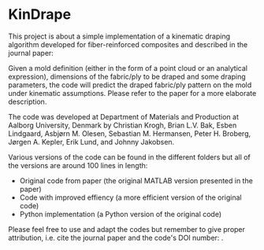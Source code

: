 # KinDrape
This project is about a simple implementation of a kinematic draping algorithm developed
for fiber-reinforced composites and described in the journal paper:

<fill in journal paper information when available>

Given a mold definition (either in the form of a point cloud or an analytical expression),
dimensions of the fabric/ply to be draped and some draping parameters, the code will predict
the draped fabric/ply pattern on the mold under kinematic assumptions. Please refer to the 
paper for a more elaborate description.

The code was developed at Department of Materials and Production at Aalborg University,
Denmark by Christian Krogh, Brian L.V. Bak, Esben Lindgaard, Asbjørn M. Olesen, Sebastian
M. Hermansen, Peter H. Broberg, Jørgen A. Kepler, Erik Lund, and Johnny Jakobsen. 

Various versions of the code can be found in the different folders but all of the versions
are around 100 lines in length:
- Original code from paper (the original MATLAB version presented in the paper)
- Code with improved effiency (a more efficient version of the original code)
- Python implementation (a Python version of the original code)

Please feel free to use and adapt the codes but remember to give proper attribution,
i.e. cite the journal paper and the code's DOI number: <fill in DOI number when available>.
